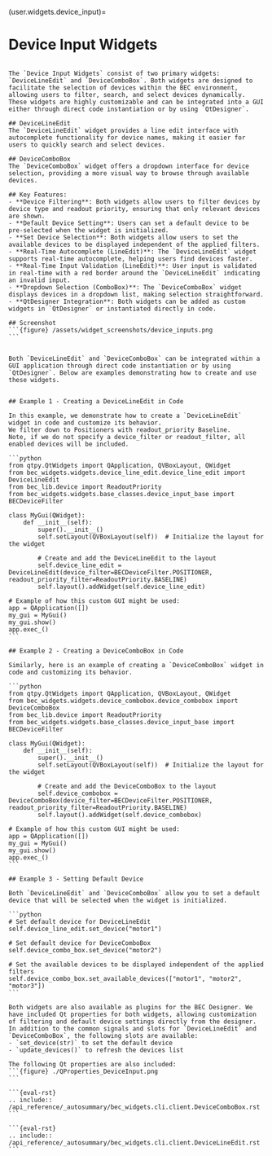 (user.widgets.device_input)=

# Device Input Widgets

````{tab} Overview

The `Device Input Widgets` consist of two primary widgets: `DeviceLineEdit` and `DeviceComboBox`. Both widgets are designed to facilitate the selection of devices within the BEC environment, allowing users to filter, search, and select devices dynamically. These widgets are highly customizable and can be integrated into a GUI either through direct code instantiation or by using `QtDesigner`.

## DeviceLineEdit
The `DeviceLineEdit` widget provides a line edit interface with autocomplete functionality for device names, making it easier for users to quickly search and select devices.

## DeviceComboBox
The `DeviceComboBox` widget offers a dropdown interface for device selection, providing a more visual way to browse through available devices.

## Key Features:
- **Device Filtering**: Both widgets allow users to filter devices by device type and readout priority, ensuring that only relevant devices are shown.
- **Default Device Setting**: Users can set a default device to be pre-selected when the widget is initialized.
- **Set Device Selection**: Both widgets allow users to set the available devices to be displayed independent of the applied filters. 
- **Real-Time Autocomplete (LineEdit)**: The `DeviceLineEdit` widget supports real-time autocomplete, helping users find devices faster.
- **Real-Time Input Validation (LineEdit)**: User input is validated in real-time with a red border around the `DeviceLineEdit` indicating an invalid input. 
- **Dropdown Selection (ComboBox)**: The `DeviceComboBox` widget displays devices in a dropdown list, making selection straightforward.
- **QtDesigner Integration**: Both widgets can be added as custom widgets in `QtDesigner` or instantiated directly in code.

## Screenshot
```{figure} /assets/widget_screenshots/device_inputs.png
```

````

````{tab} Examples

Both `DeviceLineEdit` and `DeviceComboBox` can be integrated within a GUI application through direct code instantiation or by using `QtDesigner`. Below are examples demonstrating how to create and use these widgets.


## Example 1 - Creating a DeviceLineEdit in Code

In this example, we demonstrate how to create a `DeviceLineEdit` widget in code and customize its behavior. 
We filter down to Positioners with readout_priority Baseline. 
Note, if we do not specify a device_filter or readout_filter, all enabled devices will be included.

```python
from qtpy.QtWidgets import QApplication, QVBoxLayout, QWidget
from bec_widgets.widgets.device_line_edit.device_line_edit import DeviceLineEdit
from bec_lib.device import ReadoutPriority
from bec_widgets.widgets.base_classes.device_input_base import BECDeviceFilter

class MyGui(QWidget):
    def __init__(self):
        super().__init__()
        self.setLayout(QVBoxLayout(self))  # Initialize the layout for the widget

        # Create and add the DeviceLineEdit to the layout
        self.device_line_edit = DeviceLineEdit(device_filter=BECDeviceFilter.POSITIONER, readout_priority_filter=ReadoutPriority.BASELINE)
        self.layout().addWidget(self.device_line_edit)

# Example of how this custom GUI might be used:
app = QApplication([])
my_gui = MyGui()
my_gui.show()
app.exec_()
```

## Example 2 - Creating a DeviceComboBox in Code

Similarly, here is an example of creating a `DeviceComboBox` widget in code and customizing its behavior.

```python
from qtpy.QtWidgets import QApplication, QVBoxLayout, QWidget
from bec_widgets.widgets.device_combobox.device_combobox import DeviceComboBox
from bec_lib.device import ReadoutPriority
from bec_widgets.widgets.base_classes.device_input_base import BECDeviceFilter

class MyGui(QWidget):
    def __init__(self):
        super().__init__()
        self.setLayout(QVBoxLayout(self))  # Initialize the layout for the widget

        # Create and add the DeviceComboBox to the layout
        self.device_combobox = DeviceComboBox(device_filter=BECDeviceFilter.POSITIONER, readout_priority_filter=ReadoutPriority.BASELINE)
        self.layout().addWidget(self.device_combobox)

# Example of how this custom GUI might be used:
app = QApplication([])
my_gui = MyGui()
my_gui.show()
app.exec_()
```

## Example 3 - Setting Default Device

Both `DeviceLineEdit` and `DeviceComboBox` allow you to set a default device that will be selected when the widget is initialized.

```python
# Set default device for DeviceLineEdit
self.device_line_edit.set_device("motor1")

# Set default device for DeviceComboBox
self.device_combo_box.set_device("motor2")

# Set the available devices to be displayed independent of the applied filters
self.device_combo_box.set_available_devices(["motor1", "motor2", "motor3"])
```
````
````{tab} BEC Designer
Both widgets are also available as plugins for the BEC Designer. We have included Qt properties for both widgets, allowing customization of filtering and default device settings directly from the designer. In addition to the common signals and slots for `DeviceLineEdit` and `DeviceComboBox`, the following slots are available:
- `set_device(str)` to set the default device
- `update_devices()` to refresh the devices list

The following Qt properties are also included:
```{figure} ./QProperties_DeviceInput.png
```

````

````{tab} API - ComboBox
```{eval-rst} 
.. include:: /api_reference/_autosummary/bec_widgets.cli.client.DeviceComboBox.rst
```
````

````{tab} API - LineEdit
```{eval-rst}
.. include:: /api_reference/_autosummary/bec_widgets.cli.client.DeviceLineEdit.rst
```
````
